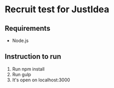 # Recruit test for JustIdea
## Requirements
 - Node.js

## Instruction to run
1. Run npm install
2. Run gulp
3. It's open on localhost:3000
